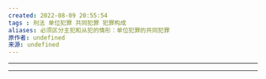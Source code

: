 ```yaml
---
created: 2022-08-09 20:55:54
tags : 刑法 单位犯罪 共同犯罪 犯罪构成
aliases: 必须区分主犯和从犯的情形：单位犯罪的共同犯罪
原作者: undefined
来源: undefined
---
```

---


---

